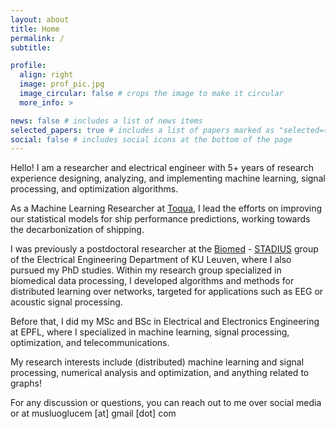```yaml
---
layout: about
title: Home
permalink: /
subtitle: 

profile:
  align: right
  image: prof_pic.jpg
  image_circular: false # crops the image to make it circular
  more_info: >

news: false # includes a list of news items
selected_papers: true # includes a list of papers marked as "selected={true}"
social: false # includes social icons at the bottom of the page
---
```


Hello! I am a researcher and electrical engineer with 5+ years of research experience designing, analyzing, and implementing machine learning, signal processing, and optimization algorithms. 

As a Machine Learning Researcher at [Toqua](https://toqua.ai), I lead the efforts on improving our statistical models for ship performance predictions, working towards the decarbonization of shipping.

I was previously a postdoctoral researcher at the [Biomed](https://biomed-kuleuven.web.app) - [STADIUS](https://www.esat.kuleuven.be/stadius/) group of the Electrical Engineering Department of KU Leuven, where I also pursued my PhD studies. Within my research group specialized in biomedical data processing, I developed algorithms and methods for distributed learning over networks, targeted for applications such as EEG or acoustic signal processing.

Before that, I did my MSc and BSc in Electrical and Electronics Engineering at EPFL, where I specialized in machine learning, signal processing, optimization, and telecommunications.

My research interests include (distributed) machine learning and signal processing, numerical analysis and optimization, and anything related to graphs!

For any discussion or questions, you can reach out to me over social media or at musluoglucem [at] gmail [dot] com

